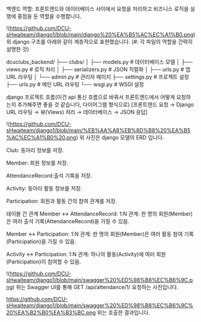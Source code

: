 백엔드 역할: 프론트엔드와 데이터베이스 사이에서 요청을 처리하고 비즈니스 로직을 실행에 중점을 둔 역할을 수행합니다. 

!(https://github.com/DCU-sHwaiteam/django1/blob/main/django%20%EA%B5%AC%EC%A1%B0.png)
    위 django 구조를 아래와 같이 계층적으로 표현했습니다. (#: 각 파일의 역할을 간략히 설명한 것)

dcuclubs_backend/
    ├── clubs/
    │   ├── models.py        # 데이터베이스 모델
    │   ├── views.py         # 로직 처리
    │   ├── serializers.py   # JSON 직렬화
    │   ├── urls.py          # 앱 URL 라우팅
    │   └── admin.py         # 관리자 페이지
    ├── settings.py          # 프로젝트 설정
    ├── urls.py              # 메인 URL 라우팅
    └── wsgi.py              # WSGI 설정

django 프로젝트 흐름(이건 api 통신 흐름으로 바꿔서 프론트엔드에서 어떻게 요청하는지 추가해주면 좋을 것 같습니다, 다이어그램 형식으로) 
   [프론트엔드 요청 → Django URL 라우팅 → 뷰(Views) 처리 → 데이터베이스 → JSON 응답]

!(https://github.com/DCU-sHwaiteam/django1/blob/main/%EB%AA%A8%EB%8D%B8%20%EA%B5%AC%EC%A1%B0%20.png)
    위 사진은 django 모델의 ERD 입니다.

Club: 동아리 정보를 저장.

Member: 회원 정보를 저장.

AttendanceRecord:출석 기록을 저장.

Activity: 동아리 활동 정보를 저장.

Participation: 회원과 활동 간의 참여 관계를 저장.

 테이블 간 관계
Member ↔ AttendanceRecord:
1:N 관계: 한 명의 회원(Member)은 여러 출석 기록(AttendanceRecord)을 가질 수 있음.

Member ↔ Participation:
1:N 관계: 한 명의 회원(Member)은 여러 활동 참여 기록(Participation)을 가질 수 있음.

Activity ↔ Participation:
1:N 관계: 하나의 활동(Activity)에 여러 회원(Participation)이 참여할 수 있음.

!(https://github.com/DCU-sHwaiteam/django1/blob/main/swagger%20%ED%98%B8%EC%B6%9C.png)
      위는 Swagger UI를 통해 GET /api/attendance/1/ 요청하는 사진입니다. 

https://github.com/DCU-sHwaiteam/django1/blob/main/swagger%20%ED%98%B8%EC%B6%9C%20%EA%B2%B0%EA%B3%BC.png
       위는 호출한 결과입니다.
